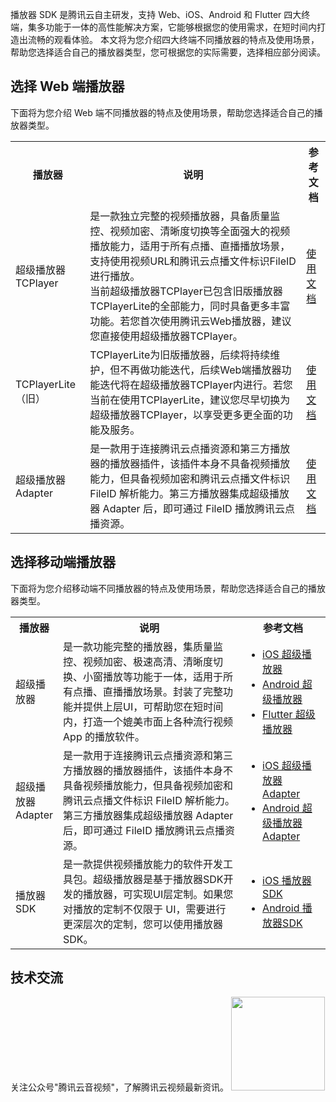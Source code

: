 播放器 SDK 是腾讯云自主研发，支持 Web、iOS、Android 和 Flutter 四大终端，集多功能于一体的高性能解决方案，它能够根据您的使用需求，在短时间内打造出流畅的观看体验。
本文将为您介绍四大终端不同播放器的特点及使用场景，帮助您选择适合自己的播放器类型，您可根据您的实际需要，选择相应部分阅读。

## 选择 Web 端播放器

下面将为您介绍 Web 端不同播放器的特点及使用场景，帮助您选择适合自己的播放器类型。

<table>
<tr><th>播放器</th><th>说明</th><th>参考文档</th></tr>
<tr>
<td>超级播放器TCPlayer</td>
<td>是一款独立完整的视频播放器，具备质量监控、视频加密、清晰度切换等全面强大的视频播放能力，适用于所有点播、直播播放场景，支持使用视频URL和腾讯云点播文件标识FileID进行播放。
	</br>当前超级播放器TCPlayer已包含旧版播放器TCPlayerLite的全部能力，同时具备更多丰富功能。若您首次使用腾讯云Web播放器，建议您直接使用超级播放器TCPlayer。
	</td>
<td><a href="https://cloud.tencent.com/document/product/881/30818">使用文档</a></td>
</tr><tr>
<td>TCPlayerLite（旧）</td>
<td>TCPlayerLite为旧版播放器，后续将持续维护，但不再做功能迭代，后续Web端播放器功能迭代将在超级播放器TCPlayer内进行。若您当前在使用TCPlayerLite，建议您尽早切换为超级播放器TCPlayer，以享受更多更全面的功能及服务。</td>
<td><a href="https://cloud.tencent.com/document/product/881/20207">使用文档</a></td>
</tr><tr>
<td>超级播放器 Adapter</td>
<td>是一款用于连接腾讯云点播资源和第三方播放器的播放器插件，该插件本身不具备视频播放能力，但具备视频加密和腾讯云点播文件标识 FileID 解析能力。第三方播放器集成超级播放器 Adapter 后，即可通过 FileID 播放腾讯云点播资源。</td>
<td><a href="https://cloud.tencent.com/document/product/881/30824">使用文档</a></td>
</tr></table>


## 选择移动端播放器

下面将为您介绍移动端不同播放器的特点及使用场景，帮助您选择适合自己的播放器类型。

<table>
<tr><th width=14%>播放器</th><th>说明</th><th width=27%>参考文档</th></tr>
<tr>
<td>超级播放器</td>
<td>是一款功能完整的播放器，集质量监控、视频加密、极速高清、清晰度切换、小窗播放等功能于一体，适用于所有点播、直播播放场景。封装了完整功能并提供上层UI，可帮助您在短时间内，打造一个媲美市面上各种流行视频 App 的播放软件。</td>
<td><ul style="margin:0">
    <li/><a href="https://cloud.tencent.com/document/product/881/20208">iOS 超级播放器</a> 
    <li/><a href="https://cloud.tencent.com/document/product/881/20213">Android 超级播放器</a> 
    <li/><a href="https://cloud.tencent.com/document/product/266/58778">Flutter 超级播放器</a>
</ul></td>
</tr><tr>
<td>超级播放器 Adapter</td>
<td>是一款用于连接腾讯云点播资源和第三方播放器的播放器插件，该插件本身不具备视频播放能力，但具备视频加密和腾讯云点播文件标识 FileID 解析能力。第三方播放器集成超级播放器 Adapter 后，即可通过 FileID 播放腾讯云点播资源。</td>
<td><ul style="margin:0">
    <li/><a href="https://cloud.tencent.com/document/product/881/20209">iOS 超级播放器 Adapter</a>
    <li/><a href="https://cloud.tencent.com/document/product/881/20214">Android 超级播放器 Adapter</a>
</ul></td>
</tr><tr>
<td>播放器SDK</td>
<td>是一款提供视频播放能力的软件开发工具包。超级播放器是基于播放器SDK开发的播放器，可实现UI层定制。如果您对播放的定制不仅限于 UI，需要进行更深层次的定制，您可以使用播放器SDK。</td>
<td><ul style="margin:0">
	<li/><a href="https://cloud.tencent.com/document/product/881/20210">iOS 播放器SDK</a> 
	<li/><a href="https://cloud.tencent.com/document/product/881/20215">Android 播放器SDK</a>
</ul></td>
</tr></table>


## 技术交流

关注公众号"腾讯云音视频"，了解腾讯云视频最新资讯。
<img src="https://main.qcloudimg.com/raw/1c414d4d70e910289eac02b2e14e8c03.jpg" width="150">

